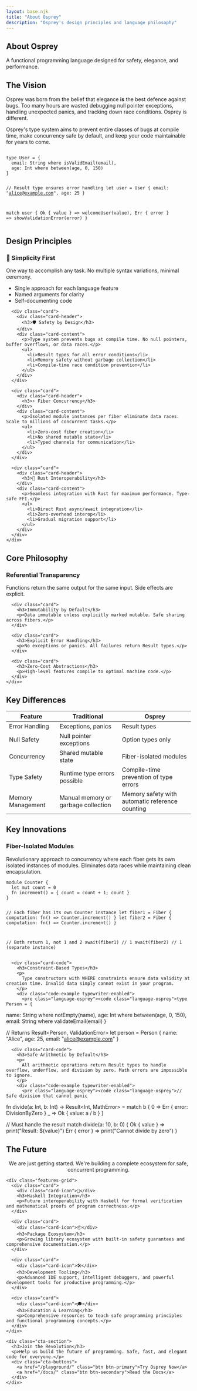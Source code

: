```yaml
---
layout: base.njk
title: "About Osprey"
description: "Osprey's design principles and language philosophy"
---
```


<section class="page-hero">
  <div class="container">
    <h1>About Osprey</h1>
    <p class="lead">
      A functional programming language designed for safety, elegance, and performance.
    </p>
  </div>
</section>

<section class="about-story">
  <div class="container">
    <div class="two-column">
      <div class="content">
        <h2>The Vision</h2>
        <p>
          Osprey was born from the belief that elegance <strong>is</strong> the best defence against bugs. Too many hours are wasted debugging null pointer exceptions, handling unexpected panics, and tracking down race conditions. Osprey is different.
        </p>
        <p>
          Osprey's type system aims to prevent entire classes of bugs at compile time, make concurrency safe by default, and keep your code maintainable for years to come.
        </p>
      </div>
      <div class="visual typewriter-enabled">
        <div class="code-example">
          <pre class="language-osprey"><code class="language-osprey">
type User = {
  email: String where isValidEmail(email),
  age: Int where between(age, 0, 150)
}

// Result type ensures error handling
let user = User {
  email: "alice@example.com",
  age: 25
}

match user {
  Ok { value } => welcomeUser(value),
  Err { error } => showValidationError(error)
}</code></pre>
        </div>
      </div>
    </div>
  </div>
</section>

<section class="design-principles">
  <div class="container">
    <h2 class="section-title">Design Principles</h2>
    <div class="principles-detailed">
      <div class="card">
        <div class="card-header">
          <h3>🎯 Simplicity First</h3>
        </div>
        <div class="card-content">
          <p>One way to accomplish any task. No multiple syntax variations, minimal ceremony.</p>
          <ul>
            <li>Single approach for each language feature</li>
            <li>Named arguments for clarity</li>
            <li>Self-documenting code</li>
          </ul>
        </div>
      </div>

      <div class="card">
        <div class="card-header">
          <h3>🛡️ Safety by Design</h3>
        </div>
        <div class="card-content">
          <p>Type system prevents bugs at compile time. No null pointers, buffer overflows, or data races.</p>
          <ul>
            <li>Result types for all error conditions</li>
            <li>Memory safety without garbage collection</li>
            <li>Compile-time race condition prevention</li>
          </ul>
        </div>
      </div>

      <div class="card">
        <div class="card-header">
          <h3>⚡ Fiber Concurrency</h3>
        </div>
        <div class="card-content">
          <p>Isolated module instances per fiber eliminate data races. Scale to millions of concurrent tasks.</p>
          <ul>
            <li>Zero-cost fiber creation</li>
            <li>No shared mutable state</li>
            <li>Typed channels for communication</li>
          </ul>
        </div>
      </div>

      <div class="card">
        <div class="card-header">
          <h3>🔗 Rust Interoperability</h3>
        </div>
        <div class="card-content">
          <p>Seamless integration with Rust for maximum performance. Type-safe FFI.</p>
          <ul>
            <li>Direct Rust async/await integration</li>
            <li>Zero-overhead interop</li>
            <li>Gradual migration support</li>
          </ul>
        </div>
      </div>
    </div>
  </div>
</section>

<section class="philosophy">
  <div class="container">
    <h2 class="section-title">Core Philosophy</h2>
    <div class="philosophy-grid">
      <div class="card">
        <h3>Referential Transparency</h3>
        <p>Functions return the same output for the same input. Side effects are explicit.</p>
      </div>
      
      <div class="card">
        <h3>Immutability by Default</h3>
        <p>Data immutable unless explicitly marked mutable. Safe sharing across fibers.</p>
      </div>
      
      <div class="card">
        <h3>Explicit Error Handling</h3>
        <p>No exceptions or panics. All failures return Result types.</p>
      </div>
      
      <div class="card">
        <h3>Zero-Cost Abstractions</h3>
        <p>High-level features compile to optimal machine code.</p>
      </div>
    </div>
  </div>
</section>

<section class="comparison">
  <div class="container">
    <h2 class="section-title">Key Differences</h2>
    <div class="comparison-table">
      <table>
        <thead>
          <tr>
            <th>Feature</th>
            <th>Traditional</th>
            <th>Osprey</th>
          </tr>
        </thead>
        <tbody>
          <tr>
            <td>Error Handling</td>
            <td>Exceptions, panics</td>
            <td>Result types</td>
          </tr>
          <tr>
            <td>Null Safety</td>
            <td>Null pointer exceptions</td>
            <td>Option types only</td>
          </tr>
          <tr>
            <td>Concurrency</td>
            <td>Shared mutable state</td>
            <td>Fiber-isolated modules</td>
          </tr>
          <tr>
            <td>Type Safety</td>
            <td>Runtime type errors possible</td>
            <td>Compile-time prevention of type errors</td>
          </tr>
          <tr>
            <td>Memory Management</td>
            <td>Manual memory or garbage collection</td>
            <td>Memory safety with automatic reference counting</td>
          </tr>
        </tbody>
      </table>
    </div>
  </div>
</section>

<section class="innovation">
  <div class="container">
    <h2 class="section-title">Key Innovations</h2>
    <div class="innovations-grid">
      <div class="card-code">
        <h3>Fiber-Isolated Modules</h3>
        <p>
          Revolutionary approach to concurrency where each fiber gets its own isolated instances of modules. Eliminates data races while maintaining clean encapsulation.
        </p>
        <div class="code-example typewriter-enabled">
          <pre class="language-osprey"><code class="language-osprey">module Counter {
  let mut count = 0
  fn increment() = { count = count + 1; count }
}

// Each fiber has its own Counter instance
let fiber1 = Fiber<Int> { 
  computation: fn() => Counter.increment() 
}
let fiber2 = Fiber<Int> { 
  computation: fn() => Counter.increment() 
}

// Both return 1, not 1 and 2
await(fiber1)  // 1
await(fiber2)  // 1 (separate instance)</code></pre>
        </div>
      </div>

      <div class="card-code">
        <h3>Constraint-Based Types</h3>
        <p>
          Type constructors with WHERE constraints ensure data validity at creation time. Invalid data simply cannot exist in your program.
        </p>
        <div class="code-example typewriter-enabled">
          <pre class="language-osprey"><code class="language-osprey">type Person = {
  name: String where notEmpty(name),
  age: Int where between(age, 0, 150),
  email: String where validateEmail(email)
}

// Returns Result<Person, ValidationError>
let person = Person { 
  name: "Alice", 
  age: 25, 
  email: "alice@example.com" 
}</code></pre>
        </div>
      </div>

      <div class="card-code">
        <h3>Safe Arithmetic by Default</h3>
        <p>
          All arithmetic operations return Result types to handle overflow, underflow, and division by zero. Math errors are impossible to ignore.
        </p>
        <div class="code-example typewriter-enabled">
          <pre class="language-osprey"><code class="language-osprey">// Safe division that cannot panic
fn divide(a: Int, b: Int) -> Result<Int, MathError> = 
  match b {
    0 => Err { error: DivisionByZero }
    _ => Ok { value: a / b }
  }

// Must handle the result
match divide(a: 10, b: 0) {
  Ok { value } => print("Result: ${value}")
  Err { error } => print("Cannot divide by zero")
}</code></pre>
        </div>
      </div>
    </div>
  </div>
</section>

<section class="future">
  <div class="container">
    <h2 class="section-title">The Future</h2>
    <p style="text-align: center; font-size: var(--font-size-xl); margin-bottom: var(--space-12); color: var(--color-text-secondary); max-width: 800px; margin-left: auto; margin-right: auto;">
      We are just getting started. We're building a complete ecosystem for safe, concurrent programming.
    </p>
    
    <div class="features-grid">
      <div class="card">
        <div class="card-icon">🔗</div>
        <h3>Haskell Integration</h3>
        <p>Future interoperability with Haskell for formal verification and mathematical proofs of program correctness.</p>
      </div>
      
      <div class="card">
        <div class="card-icon">📦</div>
        <h3>Package Ecosystem</h3>
        <p>Growing library ecosystem with built-in safety guarantees and comprehensive documentation.</p>
      </div>
      
      <div class="card">
        <div class="card-icon">🛠️</div>
        <h3>Development Tooling</h3>
        <p>Advanced IDE support, intelligent debuggers, and powerful development tools for productive programming.</p>
      </div>
      
      <div class="card">
        <div class="card-icon">🎓</div>
        <h3>Education & Learning</h3>
        <p>Comprehensive resources to teach safe programming principles and functional programming concepts.</p>
      </div>
    </div>

    <div class="cta-section">
      <h3>Join the Revolution</h3>
      <p>Help us build the future of programming. Safe, fast, and elegant code for everyone.</p>
      <div class="cta-buttons">
        <a href="/playground/" class="btn btn-primary">Try Osprey Now</a>
        <a href="/docs/" class="btn btn-secondary">Read the Docs</a>
      </div>
    </div>
  </div>
</section> 